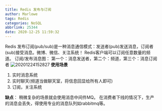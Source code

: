 ```yaml
---
title: Redis 发布与订阅
author: Marlowe
tags: Redis
categories: NoSQL
abbrlink: 25344
date: 2020-12-25 11:59:32
---
```

<!--more-->
Redis 发布订阅(pub/sub)是一种消息通信模式：发送者(pub)发送消息，订阅者(sub)接受消息。微博、微信、关注系统！
Redis客户端可以订阅任意数量的频道。
订阅/发布消息图：
第一个：消息发送者，第二个：频道，第三个：消息订阅者
![20201224152827](http://marlowe.oss-cn-beijing.aliyuncs.com/img/20201224152827.png)
**使用场景**
1. 实时消息系统
2. 实时聊天(频道当做聊天室，将信息回显给所有人即可)
3. 订阅，关注系统

**缺点**：
稍微复杂的场景就会使用消息中间件MQ。
在消费者下线的情况下，生产的消息会丢失，得使用专业的消息队列如rabbitmq等。